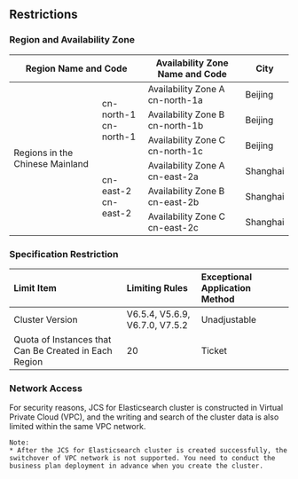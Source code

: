 ## Restrictions
### Region and Availability Zone

<table>
	<thead>
	<tr>
		<th colspan="2">Region Name and Code</th>
      	<th>Availability Zone Name and Code</th>
      	<th>City</th>
   	</tr>
		</thead>
	<tbody>
   	<tr>
      	<td rowspan="6">Regions in the Chinese Mainland</td>
      	<td rowspan="3">cn-north-1<br>cn-north-1</td>
     	<td> Availability Zone A<br>cn-north-1a</td>
	   	<td> Beijing</td>
   </tr>
		
   <tr>
     	<td> Availability Zone B<br>cn-north-1b</td>
	   	<td> Beijing</td>
   </tr>
   <tr>
     	<td> Availability Zone C<br>cn-north-1c</td>
	   	<td> Beijing</td>
   </tr>
   </tr>
    	<tr>
     	<td rowspan="3">cn-east-2<br>cn-east-2</td>
     	<td>Availability Zone A<br>cn-east-2a</td>
	   	<td>Shanghai</td>
   </tr>
      </tr>
    	<tr>
     	<td>Availability Zone B<br>cn-east-2b</td>
	   	<td>Shanghai</td>
   </tr>
  <tr>
     	<td> Availability Zone C<br>cn-east-2c</td>
	   	<td> Shanghai</td>
   </tr>
   </tbody>
</table>

### Specification Restriction

|Limit Item|Limiting Rules | Exceptional Application Method
:--|:---|:---
|Cluster Version|V6.5.4, V5.6.9, V6.7.0, V7.5.2|Unadjustable
|Quota of Instances that Can Be Created in Each Region|20| Ticket

### Network Access

For security reasons, JCS for Elasticsearch cluster is constructed in Virtual Private Cloud (VPC), and the writing and search of the cluster data is also limited within the same VPC network.

```
Note:
* After the JCS for Elasticsearch cluster is created successfully, the switchover of VPC network is not supported. You need to conduct the business plan deployment in advance when you create the cluster.

```

